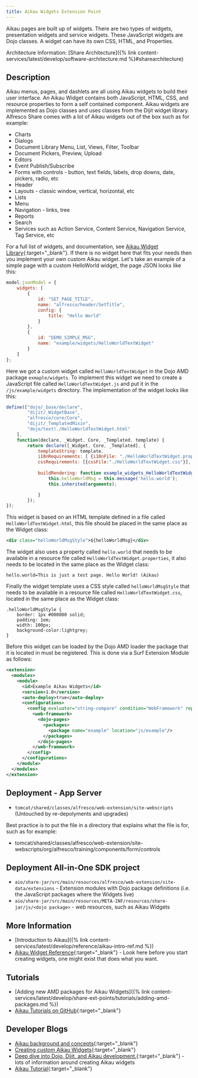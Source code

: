 ```yaml
---
title: Aikau Widgets Extension Point
---
```


Aikau pages are built up of widgets. There are two types of widgets, presentation widgets and service widgets. These 
JavaScript widgets are Dojo classes. A widget can have its own CSS, HTML, and Properties.

Architecture Information: [Share Architecture]({% link content-services/latest/develop/software-architecture.md %}#sharearchitecture)

## Description

Aikau menus, pages, and dashlets are all using Aikau widgets to build their user interface. An Aikau Widget contains 
both JavaScript, HTML, CSS, and resource properties to form a self contained component. Aikau widgets are implemented as 
Dojo classes and uses classes from the Dijit widget library. Alfresco Share comes with a lot of Aikau widgets out of 
the box such as for example:

* Charts
* Dialogs
* Document Library Menu, List, Views, Filter, Toolbar
* Document Pickers, Preview, Upload
* Editors
* Event Publish/Subscribe
* Forms with controls - button, text fields, labels, drop downs, date, pickers, radio, etc
* Header
* Layouts - classic window, vertical, horizontal, etc
* Lists
* Menu
* Navigation - links, tree
* Reports
* Search
* Services such as Action Service, Content Service, Navigation Service, Tag Service, etc

For a full list of widgets, and documentation, see [Aikau Widget Library](http://dev.alfresco.com/resource/docs/aikau-jsdoc/){:target="_blank"}. 
If there is no widget here that fits your needs then you implement your own custom Aikau widget. Let's take an example 
of a simple page with a custom HelloWorld widget, the page JSON looks like this:

```javascript
model.jsonModel = {
    widgets: [
        {
            id: "SET_PAGE_TITLE",
            name: "alfresco/header/SetTitle",
            config: {
                title: "Hello World"
            }
        },
        {
            id: "DEMO_SIMPLE_MSG",
            name: "example/widgets/HelloWorldTextWidget"
        }
    ]
};      
```

Here we got a custom widget called `HelloWorldTextWidget` in the Dojo AMD package `exmaple/widgets`. To implement this 
widget we need to create a JavaScript file called `HelloWorldTextWidget.js` and put it in the `/js/example/widgets` directory. 
The implementation of the widget looks like this:

```javascript
define(["dojo/_base/declare",
        "dijit/_WidgetBase",
        "alfresco/core/Core",
        "dijit/_TemplatedMixin",
        "dojo/text!./HelloWorldTextWidget.html"
    ],
    function(declare, _Widget, Core, _Templated, template) {
        return declare([_Widget, Core, _Templated], {
            templateString: template,
            i18nRequirements: [ {i18nFile: "./HelloWorldTextWidget.properties"} ],
            cssRequirements: [{cssFile:"./HelloWorldTextWidget.css"}],
            
            buildRendering: function example_widgets_HelloWorldTextWidget__buildRendering() {
                this.helloWorldMsg = this.message('hello.world');
                this.inherited(arguments);

            }
        });
});      
```

This widget is based on an HTML template defined in a file called `HelloWorldTextWidget.html`, this file should be 
placed in the same place as the Widget class: 

```xml
<div class="helloWorldMsgStyle">${helloWorldMsg}</div>
```

The widget also uses a property called `hello.world` that needs to be available in a resource file called 
`HelloWorldTextWidget.properties`, it also needs to be located in the same place as the Widget class: 

```text
hello.world=This is just a test page. Hello World! (Aikau)
```

Finally the widget template uses a CSS style called `helloWorldMsgStyle` that needs to be available in a resource file 
called `HelloWorldTextWidget.css`, located in the same place as the Widget class: 

```text
.helloWorldMsgStyle {
    border: 1px #000000 solid;
    padding: 1em;
    width: 100px;
    background-color:lightgrey;
}      
```

Before this widget can be loaded by the Dojo AMD loader the package that it is located in must be registered. This is 
done via a Surf Extension Module as follows: 

```xml
<extension>
  <modules>
    <module>
      <id>Example Aikau Widgets</id>
      <version>1.0</version>
      <auto-deploy>true</auto-deploy>
      <configurations>
        <config evaluator="string-compare" condition="WebFramework" replace="false">
          <web-framework>
            <dojo-pages>
              <packages>
                <package name="example" location="js/example"/>
              </packages>
            </dojo-pages>
          </web-framework>
        </config>
      </configurations>
    </module>
  </modules>
</extension>
```
## Deployment - App Server

* `tomcat/shared/classes/alfresco/web-extension/site-webscripts` (Untouched by re-depolyments and upgrades)

Best practice is to put the file in a directory that explains what the file is for, such as for example:

* tomcat/shared/classes/alfresco/web-extension/site-webscripts/org/alfresco/training/components/form/controls

## Deployment All-in-One SDK project

* `aio/share-jar/src/main/resources/alfresco/web-extension/site-data/extensions` - Extension modules with Dojo package definitions (i.e. the JavaScript packages where the Widgets live)
* `aio/share-jar/src/main/resources/META-INF/resources/share-jar/js/<dojo package>` - web resources, such as Aikau Widgets

## More Information

* [Introduction to Aikau]({% link content-services/latest/develop/reference/aikau-intro-ref.md %})
* [Aikau Widget Reference](http://dev.alfresco.com/resource/docs/aikau-jsdoc/){:target="_blank"} - Look here before you start creating widgets, one might exist that does what you want.

## Tutorials

* [Adding new AMD packages for Aikau Widgets]({% link content-services/latest/develop/share-ext-points/tutorials/adding-amd-packages.md %})
* [Aikau Tutorials on GitHub](https://github.com/Alfresco/Aikau/blob/master/tutorial/chapters){:target="_blank"}

## Developer Blogs

* [Aikau background and concepts](https://hub.alfresco.com/t5/alfresco-content-services-blog/latest-updates-to-share-and-surf/ba-p/289014){:target="_blank"}
* [Creating custom Aikau Widgets](https://hub.alfresco.com/t5/alfresco-content-services-blog/creating-custom-share-widgets/ba-p/289040){:target="_blank"}
* [Deep dive into Dojo, Dijit, and Aikau development.](https://docs.google.com/document/d/1q25jA5EQ5PRYekr8tpM3ELlwOQ8Ht3Ng6D4VWsKoZtY/pub){:target="_blank"} - lots of information around creating Aikau widgets
* [Aikau Tutorial](http://ohej.github.io/alfresco-tutorials/tutorial/aikau/tutorial.html){:target="_blank"}

